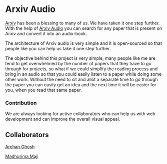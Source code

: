 # Arxiv Audio

[Arxiv](https://arxiv.org/) has been a blessing to many of us. We have taken it one step further. With the help of [Arxiv Audio](https://arxivaudio.herokuapp.com/) you can search for
any paper that is present on Arxiv and convert it into an audio-book. 

The architecture of Arxiv audio is very simple and it is open-sourced so that people like you can help us take it one step further. 

The objective behind this project is very simple, many people like me are tend to get overwhelmed by the number of papers that they have to go through for projects,
so what if we could simplify the reading process and bring in an audio so that you could easily listen to a paper while doing some other work. Without the need to sit and allot a separate time to go through the paper you can easily get an idea and the next time it will be easier for you, when you read that same paper.

### Contribution

We are always looking for active collaborators who can help us with web development and can improve the overall visual appeal.


## Collaborators

[Archan Ghosh](https://github.com/ArchanGhosh)

[Madhurima Maji](https://github.com/madhurima99)
